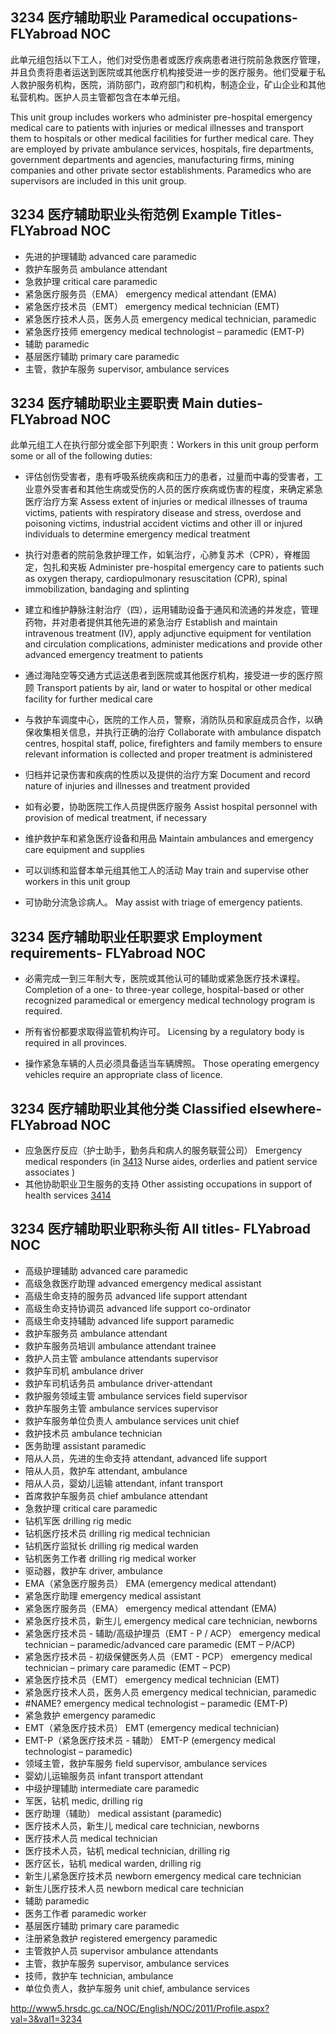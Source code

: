 ## 3234 医疗辅助职业 Paramedical occupations- FLYabroad NOC

此单元组包括以下工人，他们对受伤患者或医疗疾病患者进行院前急救医疗管理，并且负责将患者运送到医院或其他医疗机构接受进一步的医疗服务。他们受雇于私人救护服务机构，医院，消防部门，政府部门和机构，制造企业，矿山企业和其他私营机构。医护人员主管都包含在本单元组。

This unit group includes workers who administer pre-hospital emergency medical care to patients with injuries or medical illnesses and transport them to hospitals or other medical facilities for further medical care. They are employed by private ambulance services, hospitals, fire departments, government departments and agencies, manufacturing firms, mining companies and other private sector establishments. Paramedics who are supervisors are included in this unit group.

## 3234 医疗辅助职业头衔范例 Example Titles- FLYabroad NOC

* 先进的护理辅助 advanced care paramedic
* 救护车服务员 ambulance attendant
* 急救护理 critical care paramedic
* 紧急医疗服务员（EMA） emergency medical attendant (EMA)
* 紧急医疗技术员（EMT） emergency medical technician (EMT)
* 紧急医疗技术人员，医务人员 emergency medical technician, paramedic
* 紧急医疗技师 emergency medical technologist – paramedic (EMT-P)
* 辅助 paramedic
* 基层医疗辅助 primary care paramedic
* 主管，救护车服务 supervisor, ambulance services

## 3234 医疗辅助职业主要职责 Main duties- FLYabroad NOC

此单元组工人在执行部分或全部下列职责：Workers in this unit group perform some or all of the following duties:

* 评估创伤受害者，患有呼吸系统疾病和压力的患者，过量而中毒的受害者，工业意外受害者和其他生病或受伤的人员的医疗疾病或伤害的程度，来确定紧急医疗治疗方案
Assess extent of injuries or medical illnesses of trauma victims, patients with respiratory disease and stress, overdose and poisoning victims, industrial accident victims and other ill or injured individuals to determine emergency medical treatment

* 执行对患者的院前急救护理工作，如氧治疗，心肺复苏术（CPR），脊椎固定，包扎和夹板
Administer pre-hospital emergency care to patients such as oxygen therapy, cardiopulmonary resuscitation (CPR), spinal immobilization, bandaging and splinting

* 建立和维护静脉注射治疗（四），运用辅助设备于通风和流通的并发症，管理药物，并对患者提供其他先进的紧急治疗
Establish and maintain intravenous treatment (IV), apply adjunctive equipment for ventilation and circulation complications, administer medications and provide other advanced emergency treatment to patients

* 通过海陆空等交通方式运送患者到医院或其他医疗机构，接受进一步的医疗照顾
Transport patients by air, land or water to hospital or other medical facility for further medical care

* 与救护车调度中心，医院的工作人员，警察，消防队员和家庭成员合作，以确保收集相关信息，并执行正确的治疗
Collaborate with ambulance dispatch centres, hospital staff, police, firefighters and family members to ensure relevant information is collected and proper treatment is administered

* 归档并记录伤害和疾病的性质以及提供的治疗方案
Document and record nature of injuries and illnesses and treatment provided

* 如有必要，协助医院工作人员提供医疗服务
Assist hospital personnel with provision of medical treatment, if necessary

* 维护救护车和紧急医疗设备和用品
Maintain ambulances and emergency care equipment and supplies

* 可以训练和监督本单元组其他工人的活动
May train and supervise other workers in this unit group

* 可协助分流急诊病人。
May assist with triage of emergency patients.

## 3234 医疗辅助职业任职要求 Employment requirements- FLYabroad NOC

* 必需完成一到三年制大专，医院或其他认可的辅助或紧急医疗技术课程。
Completion of a one- to three-year college, hospital-based or other recognized paramedical or emergency medical technology program is required.

* 所有省份都要求取得监管机构许可。
Licensing by a regulatory body is required in all provinces.

* 操作紧急车辆的人员必须具备适当车辆牌照。
Those operating emergency vehicles require an appropriate class of licence.

## 3234 医疗辅助职业其他分类 Classified elsewhere- FLYabroad NOC

* 应急医疗反应（护士助手，勤务兵和病人的服务联营公司） Emergency medical responders (in [3413](3413) Nurse aides, orderlies and patient service associates )
* 其他协助职业卫生服务的支持 Other assisting occupations in support of health services [3414](3414)

## 3234 医疗辅助职业职称头衔 All titles- FLYabroad NOC

* 高级护理辅助 advanced care paramedic
* 高级急救医疗助理 advanced emergency medical assistant
* 高级生命支持的服务员 advanced life support attendant
* 高级生命支持协调员 advanced life support co-ordinator
* 高级生命支持辅助 advanced life support paramedic
* 救护车服务员 ambulance attendant
* 救护车服务员培训 ambulance attendant trainee
* 救护人员主管 ambulance attendants supervisor
* 救护车司机 ambulance driver
* 救护车司机话务员 ambulance driver-attendant
* 救护服务领域主管 ambulance services field supervisor
* 救护车服务主管 ambulance services supervisor
* 救护车服务单位负责人 ambulance services unit chief
* 救护技术员 ambulance technician
* 医务助理 assistant paramedic
* 陪从人员，先进的生命支持 attendant, advanced life support
* 陪从人员，救护车 attendant, ambulance
* 陪从人员，婴幼儿运输 attendant, infant transport
* 首席救护车服务员 chief ambulance attendant
* 急救护理 critical care paramedic
* 钻机军医 drilling rig medic
* 钻机医疗技术员 drilling rig medical technician
* 钻机医疗监狱长 drilling rig medical warden
* 钻机医务工作者 drilling rig medical worker
* 驱动器，救护车 driver, ambulance
* EMA（紧急医疗服务员） EMA (emergency medical attendant)
* 紧急医疗助理 emergency medical assistant
* 紧急医疗服务员（EMA） emergency medical attendant (EMA)
* 紧急医疗技术员，新生儿 emergency medical care technician, newborns
* 紧急医疗技术员 - 辅助/高级护理员（EMT - P / ACP） emergency medical technician – paramedic/advanced care paramedic (EMT – P/ACP)
* 紧急医疗技术员 - 初级保健医务人员（EMT - PCP） emergency medical technician – primary care paramedic (EMT – PCP)
* 紧急医疗技术员（EMT） emergency medical technician (EMT)
* 紧急医疗技术人员，医务人员 emergency medical technician, paramedic
* #NAME? emergency medical technologist – paramedic (EMT-P)
* 紧急救护 emergency paramedic
* EMT（紧急医疗技术员） EMT (emergency medical technician)
* EMT-P（紧急医疗技术员 - 辅助） EMT-P (emergency medical technologist – paramedic)
* 领域主管，救护车服务 field supervisor, ambulance services
* 婴幼儿运输服务员 infant transport attendant
* 中级护理辅助 intermediate care paramedic
* 军医，钻机 medic, drilling rig
* 医疗助理（辅助） medical assistant (paramedic)
* 医疗技术人员，新生儿 medical care technician, newborns
* 医疗技术人员 medical technician
* 医疗技术人员，钻机 medical technician, drilling rig
* 医疗区长，钻机 medical warden, drilling rig
* 新生儿紧急医疗技术员 newborn emergency medical care technician
* 新生儿医疗技术人员 newborn medical care technician
* 辅助 paramedic
* 医务工作者 paramedic worker
* 基层医疗辅助 primary care paramedic
* 注册紧急救护 registered emergency paramedic
* 主管救护人员 supervisor ambulance attendants
* 主管，救护车服务 supervisor, ambulance services
* 技师，救护车 technician, ambulance
* 单位负责人，救护车服务 unit chief, ambulance services

http://www5.hrsdc.gc.ca/NOC/English/NOC/2011/Profile.aspx?val=3&val1=3234